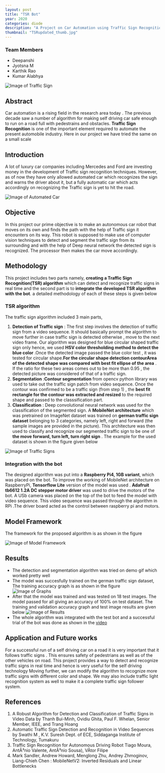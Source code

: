 ```yaml
---
layout: post
title: "TSR Bot"
year: 2020
categories: diode
description: "A Project on Car Automation using Traffic Sign Recognition Technique"
thumbnail: "TSRupdated_thumb.jpg"
---
```


### Team Members

- Deepanshi
- Jyotsna M
- Karthik Rao
- Kumar Alabhya

![Image of Traffic Sign](/virtual-expo/assets/img/diode/car-automation-img1.jpg)

## Abstract

Car automation is a rising field in the research area today . The previous decade saw a number of algorithm for making self driving car safe enough to run on a road full with pedestrains and obstacles. **Traffic Sign Recognition** is one of the important element required to automate the present automobile industry. Here in our project we have tried the same on a small scale

## Introduction

A lot of luxury car companies including Mercedes and Ford are investing money in the development of Traffic sign recognition techniques. However, as of now they have only allowed automated car which recognizes the sign and warns the driver about it, but a fully automatic car which acts accordingly on recognizing the Traffic sign is yet to hit the road.

![Image of Automated Car](/virtual-expo/assets/img/diode/car-automation-img2.jpg)

## Objective

In this project our prime objective is to make an autonomous car robot that moves on its own and finds the path with the help of Traffic sign it encounters on its way. This robot is supposed to make use of computer vision techniques to detect and segment the traffic sign from its surrounding and with the help of Deep neural network the detected sign is recognized. The processor then makes the car move accordingly.

## Methodology

This project includes two parts namely, **creating a Traffic Sign Recognition(TSR) algorithm**  which can detect and recognize traffic signs in real time and the second part is to **integrate the developed TSR algorithm with the bot**. a detailed methodology of each of these steps is given below

### TSR algorithm

The traffic sign algorithm included 3 main parts,

1. **Detection of Traffic sign** : The first step involves the detection of traffic sign from a video sequence. It should basically prompt the algorithm to move further in case traffic sign is detected otherwise , move to the next video frame. Our algorithm was designed for blue circular shaped traffic sign only hence, we used **HSV color thresholding method to detect the blue color** .Once the detected image passed the blue color test , it was tested for circular shape.**For the circular shape detection contourArea of the detected shape was compared with best fit ellipse of the area** . If the ratio for these two areas comes out to be more than 0.95 , the detected picture was considered of that of a traffic sign.
2. **Segmentation** :**Contour segmentation** from opencv python library was used to take out the traffic sign patch from video sequence. Once the contour was confirmed to be a traffic sign (from step 1) , the **best fit rectangle for the contour was extracted and resized** to the required shape and passed to the classsification part.
3. **Classification** : Deep convolutional neural network was used for the classification of the segmented sign. A **MobileNet architecture** which was pretrained on ImageNet dataset was trained on **german traffic sign dataset** belonging to 3 categories, namely left, right and forward (the sample images are provided in the picture). This architecture was then used to classify and recognize our segmented traffic sign to be one of **the move forward, turn left, turn right sign** . The example for the used dataset is shown in the figure given below

![Image of Traffic Signs](/virtual-expo/assets/img/diode/car-automation-img3.jpg)

### Integration with the bot

The designed algorithm was put into a **Raspberry Pi4, 1GB variant**, which was placed on the bot. To improve the working of MobileNet architecture on RaspberryPi, **Tensorflow Lite** version of the model was used . **Adafruit tb6612 1.2A DC stepper motor driver** was used to drive the motors of the bot. A USb camera was placed on the top of the bot to feed the model with video sequence. This video sequence was passed through the algorithm in RPi .The driver board acted as the control between raspberry pi and motors.

## Model Framework

The framework for the proposed algorithm is as shown in the figure

![Image of Model Framework](/virtual-expo/assets/img/diode/car-automation-img4.jpg)

## Results

- The detection and segmentation algorithm was tried on demo gif which worked pretty well
- The model was succesfully trained on the german traffic sign dataset, The training accuracy graph is as shown in the figure
![Image of Graphs](/virtual-expo/assets/img/diode/car-automation-img5.jpg)
- After that the model was trained and was tested on 18 test images. The model passed for all giving an accuracy of 100% on test dataset. The training and validation accuracy graph and test image results are given below
![Image of Results](/virtual-expo/assets/img/diode/car-automation-img6.jpg)
- The whole algorithm was integrated with the test bot and a successful trial of the bot was done as shown in the [video](https://www.youtube.com/watch?v=oEdGsjnbA50)

## Application and Future works

For a successful run of a self driving car on a road it is very important that it follows traffic signs . This ensures safety of pedestrians as well as of the other vehicles on road. This project provides a way to detect and recognize traffic signs in real time and hence is very useful for the self driving technology
Moving further, we can modify the algorithm to recognize more traffic signs with different color and shape. We may also include traffic light recognition system as well to make it a complete traffic sign follower system.

## References

1. A Robust Algorithm for Detection and Classification of Traffic Signs in Video Data by Thanh Bui-Minh, Ovidiu Ghita, Paul F. Whelan, Senior Member, IEEE, and Trang Hoang
2. Automatic Traffic Sign Detection and Recognition in Video Sequences by Swathi M , K.V. Suresh Dept. of ECE, Siddaganga Institute of Technology, Tumakuru
3. Traffic Sign Recognition for Autonomous Driving Robot Tiago Moura, AntÃ³nio Valente, AntÃ³nio Sousa), VÃ­tor Filipe
4. Mark Sandler, Andrew Howard, Menglong Zhu, Andrey Zhmoginov, Liang-Chieh Chen : MobileNetV2: Inverted Residuals and Linear Bottlenecks
